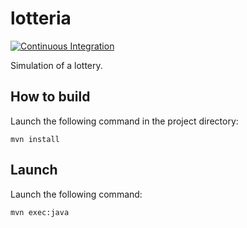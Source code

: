 lotteria
========

[![Continuous Integration][ico-gh-actions]][link-gh-actions]

Simulation of a lottery.


How to build
------------

Launch the following command in the project directory:

    mvn install


Launch
------

Launch the following command:

    mvn exec:java



[ico-gh-actions]: https://github.com/DavidePastore/lotteria/actions/workflows/worflow.yml/badge.svg

[link-gh-actions]: https://github.com/DavidePastore/lotteria/actions/workflows/worflow.yml